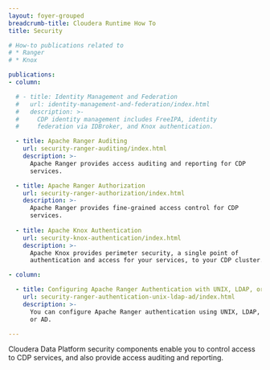 ```yaml
---
layout: foyer-grouped
breadcrumb-title: Cloudera Runtime How To
title: Security

# How-to publications related to
# * Ranger
# * Knox

publications:
- column:

  # - title: Identity Management and Federation
  #   url: identity-management-and-federation/index.html
  #   description: >-
  #     CDP identity management includes FreeIPA, identity
  #     federation via IDBroker, and Knox authentication.

  - title: Apache Ranger Auditing
    url: security-ranger-auditing/index.html
    description: >-
      Apache Ranger provides access auditing and reporting for CDP
      services.

  - title: Apache Ranger Authorization
    url: security-ranger-authorization/index.html
    description: >-
      Apache Ranger provides fine-grained access control for CDP
      services.
      
  - title: Apache Knox Authentication
    url: security-knox-authentication/index.html
    description: >-
      Apache Knox provides perimeter security, a single point of 
      authentication and access for your services, to your CDP cluster. 

- column:

  - title: Configuring Apache Ranger Authentication with UNIX, LDAP, or AD
    url: security-ranger-authentication-unix-ldap-ad/index.html
    description: >-
      You can configure Apache Ranger authentication using UNIX, LDAP,
      or AD.

---
```


Cloudera Data Platform security components enable you to control access
to CDP services, and also provide access auditing and reporting.
